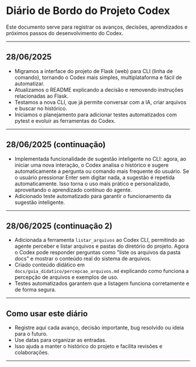 # Diário de Bordo do Projeto Codex

Este documento serve para registrar os avanços, decisões, aprendizados e próximos passos do desenvolvimento do Codex.

---

## 28/06/2025
- Migramos a interface do projeto de Flask (web) para CLI (linha de comando), tornando o Codex mais simples, multiplataforma e fácil de automatizar.
- Atualizamos o README explicando a decisão e removendo instruções relacionadas ao Flask.
- Testamos a nova CLI, que já permite conversar com a IA, criar arquivos e buscar no histórico.
- Iniciamos o planejamento para adicionar testes automatizados com pytest e evoluir as ferramentas do Codex.

---

## 28/06/2025 (continuação)
- Implementada funcionalidade de sugestão inteligente no CLI: agora, ao iniciar uma nova interação, o Codex analisa o histórico e sugere automaticamente a pergunta ou comando mais frequente do usuário. Se o usuário pressionar Enter sem digitar nada, a sugestão é repetida automaticamente. Isso torna o uso mais prático e personalizado, aproveitando o aprendizado contínuo do agente.
- Adicionado teste automatizado para garantir o funcionamento da sugestão inteligente.

---

## 28/06/2025 (continuação 2)
- Adicionada a ferramenta `listar_arquivos` ao Codex CLI, permitindo ao agente perceber e listar arquivos e pastas do diretório do projeto. Agora o Codex pode responder perguntas como "liste os arquivos da pasta docs" e mostrar o conteúdo real do sistema de arquivos.
- Criado conteúdo didático em `docs/guia_didatico/percepcao_arquivos.md` explicando como funciona a percepção de arquivos e exemplos de uso.
- Testes automatizados garantem que a listagem funciona corretamente e de forma segura.

---

## Como usar este diário
- Registre aqui cada avanço, decisão importante, bug resolvido ou ideia para o futuro.
- Use datas para organizar as entradas.
- Isso ajuda a manter o histórico do projeto e facilita revisões e colaborações.

---

